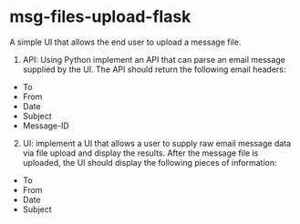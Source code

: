# msg-files-upload-flask

A simple UI that allows the end user to upload a message file.
1) API: Using  Python implement an API that can parse an email message supplied by the UI. The API should return the following email headers: 
- To 
- From 
- Date 
- Subject 
- Message-ID 
2) UI: implement a UI that allows a user to supply raw email message data via file upload and display the results. After the message file is uploaded, the UI should display the following pieces of information: 
- To 
- From 
- Date 
- Subject 
